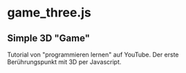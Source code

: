 # game_three.js

## Simple 3D "Game"

Tutorial von "programmieren lernen" auf YouTube.
Der erste Berührungspunkt mit 3D per Javascript.